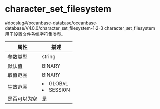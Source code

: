 character_set_filesystem 
=============================================
#docslug#/oceanbase-database/oceanbase-database/V4.0.0/character_set_filesystem-1-2-3
character_set_filesystem 用于设置文件系统字符集类型。


| **属性** |                                                   **描述**                                                   |
|--------|------------------------------------------------------------------------------------------------------------|
| 参数类型   | string                                                                                                     |
| 默认值    | BINARY                                                                                                     |
| 取值范围   | BINARY                                                                                                     |
| 生效范围   | <li> GLOBAL   <li> SESSION    |
| 是否可以为空 | 是                                                                                                          |


